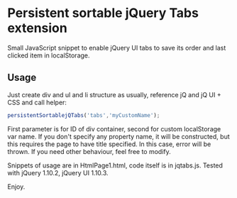 Persistent sortable jQuery Tabs extension
========================

Small JavaScript snippet to enable jQuery UI tabs to save its order and last clicked item in localStorage.

Usage
-
Just create div and ul and li structure as usually, reference jQ and jQ UI + CSS and call helper:

```javascript
persistentSortablejQTabs('tabs','myCustomName');
```

First parameter is for ID of div container, second for custom localStorage var name. If you don't specify any property name, it will be constructed, but this requires the page to have title specified. In this case, error will be thrown. If you need other behaviour, feel free to modify.

Snippets of usage are in HtmlPage1.html, code itself is in jqtabs.js. Tested with jQuery 1.10.2, jQuery UI 1.10.3.

Enjoy. 
